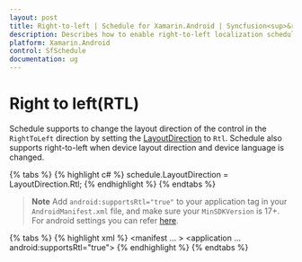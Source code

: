 ```yaml
---
layout: post
title: Right-to-left | Schedule for Xamarin.Android | Syncfusion<sup>&reg;</sup>
description: Describes how to enable right-to-left localization schedule.
platform: Xamarin.Android
control: SfSchedule
documentation: ug
---
```


# Right to left(RTL)
Schedule supports to change the layout direction of the control in the `RightToLeft` direction by setting the [LayoutDirection](https://developer.xamarin.com/api/type/Android.Views.LayoutDirection/) to `Rtl`.  Schedule also supports right-to-left when device layout direction and device language is changed.

{% tabs %}
{% highlight c# %}
schedule.LayoutDirection = LayoutDirection.Rtl;
{% endhighlight %}
{% endtabs %}

>**Note**
Add `android:supportsRtl="true"` to your application tag in your `AndroidManifest.xml` file, and make sure your `MinSDKVersion` is 17+. For android settings you can refer [here](https://docs.microsoft.com/en-us/xamarin/android/app-fundamentals/localization#right-to-left-rtl-languages).

{% tabs %}
{% highlight xml %}
<manifest ... >
<uses-sdk android:minSdkVersion="17" />
<application ... android:supportsRtl="true">
</application>
</manifest>
{% endhighlight %}
{% endtabs %}

